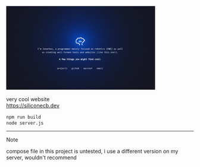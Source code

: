 <img src="static/images/ghbanner.png" alt="cool banner" width="400">

very cool website
<br>
https://siliconecb.dev
```
npm run build
node server.js
```
---
>[!NOTE]
> compose file in this project is untested, i use a different version on my server, wouldn't recommend